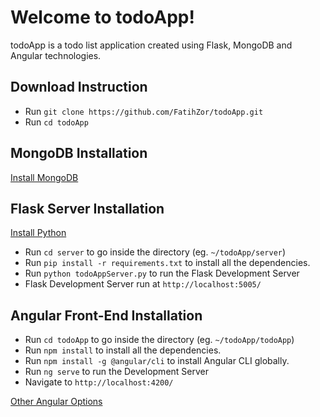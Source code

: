 # Welcome to todoApp!
todoApp is a todo list application created using Flask, MongoDB and Angular technologies.

##  Download Instruction

* Run `git clone https://github.com/FatihZor/todoApp.git`
* Run `cd todoApp`

## MongoDB Installation

[Install MongoDB](https://docs.mongodb.com/manual/installation/)

## Flask Server Installation

[Install Python](https://www.python.org/downloads/)

* Run `cd server` to go inside the directory (eg. `~/todoApp/server`)
* Run  `pip install -r requirements.txt`  to install all the dependencies.
* Run  `python todoAppServer.py`  to run the Flask Development Server
* Flask Development Server run at `http://localhost:5005/`

## Angular Front-End Installation

* Run `cd todoApp` to go inside the directory (eg. `~/todoApp/todoApp`)
* Run  `npm install`  to install all the dependencies.
* Run  `npm install -g @angular/cli`  to install Angular CLI globally.
* Run  `ng serve`  to run the Development Server
* Navigate to `http://localhost:4200/`

[Other Angular Options](https://github.com/FatihZor/todoApp/tree/main/todoApp)